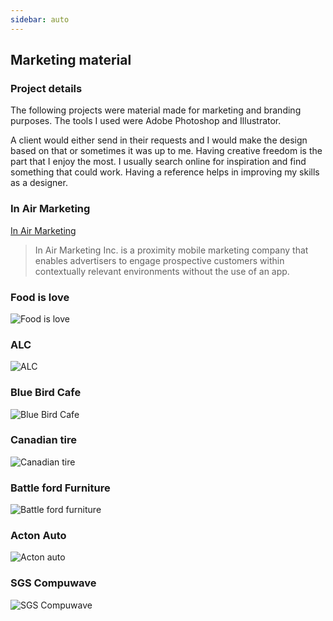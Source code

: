 ```yaml
---
sidebar: auto
---
```


## Marketing material

### Project details
The following projects were material made for marketing and branding purposes.  The tools I used were Adobe Photoshop and Illustrator. 

A client would either send in their requests and I would make the design based on that or sometimes it was up to me.  Having creative freedom is the part that I enjoy the most.  I usually search online for inspiration and find something that could work.  Having a reference helps in improving my skills as a designer. 


### In Air Marketing

[In Air Marketing](http://inairmarketing.com/)

>In Air Marketing Inc. is a proximity mobile marketing company that enables advertisers to engage prospective customers within contextually relevant environments without the use of an app.

### Food is love

![Food is love](/images/work/marketing-material/foodislove.jpg)

### ALC

![ALC](/images/work/marketing-material/ALC.png)

### Blue Bird Cafe 

![Blue Bird Cafe](/images/work/marketing-material/bluebird-cafe.jpg)

### Canadian tire

![Canadian tire](/images/work/marketing-material/canadian-tire.png)

### Battle ford Furniture

![Battle ford furniture](/images/work/marketing-material/furniture.png)

### Acton Auto

![Acton auto](/images/work/marketing-material/acton-auto.jpg)

### SGS Compuwave

![SGS Compuwave](/images/work/marketing-material/sgscompuwave.jpg)
